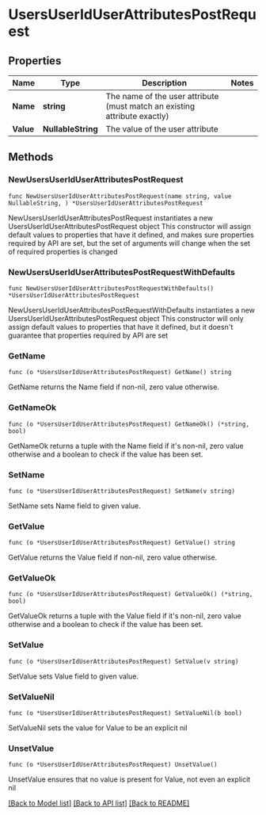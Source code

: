 # UsersUserIdUserAttributesPostRequest

## Properties

Name | Type | Description | Notes
------------ | ------------- | ------------- | -------------
**Name** | **string** | The name of the user attribute (must match an existing attribute exactly) | 
**Value** | **NullableString** | The value of the user attribute | 

## Methods

### NewUsersUserIdUserAttributesPostRequest

`func NewUsersUserIdUserAttributesPostRequest(name string, value NullableString, ) *UsersUserIdUserAttributesPostRequest`

NewUsersUserIdUserAttributesPostRequest instantiates a new UsersUserIdUserAttributesPostRequest object
This constructor will assign default values to properties that have it defined,
and makes sure properties required by API are set, but the set of arguments
will change when the set of required properties is changed

### NewUsersUserIdUserAttributesPostRequestWithDefaults

`func NewUsersUserIdUserAttributesPostRequestWithDefaults() *UsersUserIdUserAttributesPostRequest`

NewUsersUserIdUserAttributesPostRequestWithDefaults instantiates a new UsersUserIdUserAttributesPostRequest object
This constructor will only assign default values to properties that have it defined,
but it doesn't guarantee that properties required by API are set

### GetName

`func (o *UsersUserIdUserAttributesPostRequest) GetName() string`

GetName returns the Name field if non-nil, zero value otherwise.

### GetNameOk

`func (o *UsersUserIdUserAttributesPostRequest) GetNameOk() (*string, bool)`

GetNameOk returns a tuple with the Name field if it's non-nil, zero value otherwise
and a boolean to check if the value has been set.

### SetName

`func (o *UsersUserIdUserAttributesPostRequest) SetName(v string)`

SetName sets Name field to given value.


### GetValue

`func (o *UsersUserIdUserAttributesPostRequest) GetValue() string`

GetValue returns the Value field if non-nil, zero value otherwise.

### GetValueOk

`func (o *UsersUserIdUserAttributesPostRequest) GetValueOk() (*string, bool)`

GetValueOk returns a tuple with the Value field if it's non-nil, zero value otherwise
and a boolean to check if the value has been set.

### SetValue

`func (o *UsersUserIdUserAttributesPostRequest) SetValue(v string)`

SetValue sets Value field to given value.


### SetValueNil

`func (o *UsersUserIdUserAttributesPostRequest) SetValueNil(b bool)`

 SetValueNil sets the value for Value to be an explicit nil

### UnsetValue
`func (o *UsersUserIdUserAttributesPostRequest) UnsetValue()`

UnsetValue ensures that no value is present for Value, not even an explicit nil

[[Back to Model list]](../README.md#documentation-for-models) [[Back to API list]](../README.md#documentation-for-api-endpoints) [[Back to README]](../README.md)


